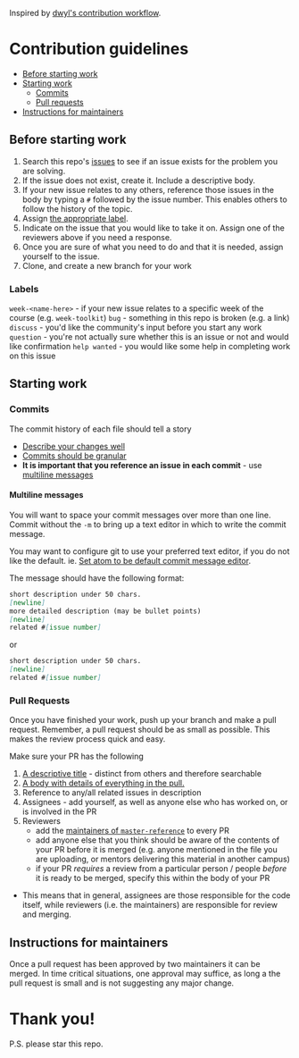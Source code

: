 Inspired by [dwyl's contribution workflow](https://www.github.com/dwyl/contributing).

# Contribution guidelines
+ [Before starting work](#before-starting-work)
+ [Starting work](#starting-work)
  + [Commits](#commits)
  + [Pull requests](pull-requests)
+ [Instructions for maintainers](#instructions-for-maintainers)

## Before starting work
1. Search this repo's [issues](https://www.github.com/foundersandcoders/master-reference/issues) to see if an issue exists for the problem you are solving.
2. If the issue does not exist, create it. Include a descriptive body.
3. If your new issue relates to any others, reference those issues in the body by typing a `#` followed by the issue number. This enables others to follow the history of the topic.
4. Assign [the appropriate label](#labels).
5. Indicate on the issue that you would like to take it on. Assign one of the reviewers above if you need a response.
6. Once you are sure of what you need to do and that it is needed, assign yourself to the issue.
7. Clone, and create a new branch for your work

### Labels
`week-<name-here>` - if your new issue relates to a specific week of the course (e.g. `week-toolkit`)
`bug` - something in this repo is broken (e.g. a link)
`discuss` - you'd like the community's input before you start any work
`question` - you're not actually sure whether this is an issue or not and would like confirmation
`help wanted` - you would like some help in completing work on this issue

## Starting work

### Commits
The commit history of each file should tell a story
+ [Describe your changes well](https://gist.github.com/mikepea/863f63d6e37281e329f8#describe-your-changes-well-in-each-commit)
+ [Commits should be granular](https://gist.github.com/mikepea/863f63d6e37281e329f8#keep-it-small)
+ **It is important that you reference an issue in each commit** - use [multiline messages](#multiline-messages)

#### Multiline messages
You will want to space your commit messages over more than one line. Commit without the `-m` to bring up a text editor in which to write the commit message.

You may want to configure git to use your preferred text editor, if you do not like the default. ie. [Set atom to be default commit message editor](https://help.github.com/articles/associating-text-editors-with-git/#using-atom-as-your-editor).

The message should have the following format:
```md
short description under 50 chars.
[newline]
more detailed description (may be bullet points)
[newline]
related #[issue number]
```
or
```md
short description under 50 chars.
[newline]
related #[issue number]
```

### Pull Requests
Once you have finished your work, push up your branch and make a pull request. Remember, a pull request should be as small as possible. This makes the review process quick and easy.

Make sure your PR has the following
1. [A descriptive title](https://gist.github.com/mikepea/863f63d6e37281e329f8#ensure-there-is-a-solid-title-and-summary) - distinct from others and therefore searchable
2. [A body with details of everything in the pull.](https://gist.github.com/mikepea/863f63d6e37281e329f8#ensure-there-is-a-solid-title-and-summary)
3. Reference to any/all related issues in description
4. Assignees - add yourself, as well as anyone else who has worked on, or is involved in the PR
5. Reviewers
   + add the [maintainers of `master-reference`](https://github.com/foundersandcoders/master-reference/blob/master/MAINTAINERS.md) to every PR
   + add anyone else that you think should be aware of the contents of your PR before it is merged (e.g. anyone mentioned in the file you are uploading, or mentors delivering this material in another campus)
   + if your PR _requires_ a review from a particular person / people _before_ it is ready to be merged, specify this within the body of your PR
- This means that in general, assignees are those responsible for the code itself, while reviewers (i.e. the maintainers) are responsible for review and merging.
## Instructions for maintainers
Once a pull request has been approved by two maintainers it can be merged. In time critical situations, one approval may suffice, as long a the pull request is small and is not suggesting any major change.

# Thank you!
P.S. please star this repo.
